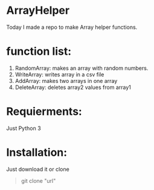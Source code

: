 # ArrayHelper
Today I made a repo to make Array helper functions.
# function list:
1. RandomArray: makes an array with random numbers.
2. WriteArray: writes array in a csv file
3. AddArray: makes two arrays in one array
4. DeleteArray: deletes array2 values from array1
# Requierments:
Just Python 3
# Installation:
Just download it or clone
> git clone "url"


